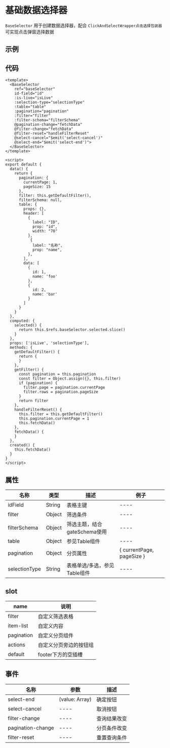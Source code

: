 # 基础数据选择器
`BaseSelector`
用于创建数据选择器，配合 `ClickAndSelectWrapper点击选择包装器` 可实现点击弹窗选择数据  

## 示例  
<Demo>
  <BaseSelectorDemo />
</Demo>

## 代码  
```vue
<template>
  <BaseSelector 
    ref="baseSelector"
    id-field="id"
    :is-live="isLive"
    :selection-type="selectionType"
    :table="table" 
    :pagination="pagination"
    :filter="filter"
    :filter-schema="filterSchema"
    @pagination-change="fetchData"
    @filter-change="fetchData"
    @filter-reset="handleFilterReset"
    @select-cancel="$emit('select-cancel')"
    @select-end="$emit('select-end')">
  </BaseSelector>
</template>
 
<script>
export default {
  data() {
    return {
      pagination: {
        currentPage: 1,
        pageSize: 15
      },
      filter: this.getDefaultFilter(),
      filterSchema: null,
      table: {
        props: {},
        header: [
          {
            label: "ID",
            prop: "id",
            width: "70"
          },
           {
            label: "名称",
            prop: "name",
          },
        ],
        data: [
          {
            id: 1,
            name: 'foo'
          },
          {
            id: 2,
            name: 'bar'
          }
        ] 
      }
    }
  },
  computed: {
    selected() {
      return this.$refs.baseSelector.selected.slice()
    }
  },
  props: ['isLive', 'selectionType'],
  methods: {
    getDefaultFilter() {
      return {
      }
    },
    getFilter() {
      const pagination = this.pagination
      const filter = Object.assign({}, this.filter)
      if (pagination) {
        filter.page = pagination.currentPage
        filter.rows = pagination.pageSize
      }
      return filter
    },
    handleFilterReset() {
      this.filter = this.getDefaultFilter()
      this.pagination.currentPage = 1
      this.fetchData()
    },
    fetchData() {
    }
  },
  created() {
    this.fetchData()
  }
}
</script>

```

## 属性  
| 名称 | 类型 | 描述 | 例子 |  
| ---- | ---- | ---- | ---- |
| idField | String | 表格主键 | ---- |
| filter | Object | 筛选条件 | ---- |
| filterSchema | Object | 筛选主题，结合gateSchema使用 | ---- |
| table | Object | 参见Table组件 | ---- |
| pagination | Object | 分页属性 | { currentPage, pageSize } |
| selectionType | String | 表格单选/多选，参见Table组件 | ---- |

## slot
| name | 说明 |
| ---- | ---- | 
| filter | 自定义筛选表格 |
| item-list | 自定义内容 |
| pagination | 自定义分页组件 |
| actions | 自定义分页旁边的按钮组 |
| default | footer下方的空插槽 |

## 事件  
| 名称 | 参数 | 描述 |  
| ---- | ---- | ---- | 
| select-end | (value: Array) | 确定按钮 |  
| select-cancel | ---- | 取消按钮 |  
| filter-change | ---- | 查询结果改变 |  
| pagination-change | ---- | 分页条件改变 |  
| filter-reset | ---- | 重置查询条件 |  

<Comment />